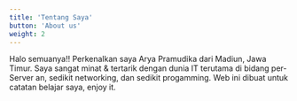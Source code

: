 ```yaml
---
title: 'Tentang Saya'
button: 'About us'
weight: 2
---
```


Halo semuanya!! Perkenalkan saya Arya Pramudika dari Madiun, Jawa Timur. Saya sangat minat & tertarik dengan dunia IT terutama di bidang per-Server an, sedikit networking, dan sedikit progamming. Web ini dibuat untuk catatan belajar saya, enjoy it.